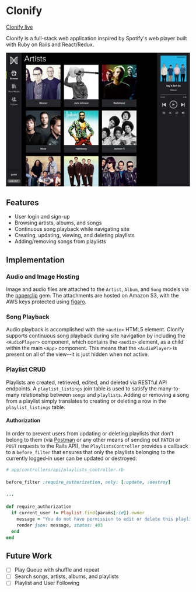 # Clonify

[Clonify live][heroku]

[heroku]: http://www.clonifyapp.com

Clonify is a full-stack web application inspired by Spotify's web player built with Ruby on Rails and React/Redux.

![browse](./screenshots/browse.png)

## Features

 - User login and sign-up
 - Browsing artists, albums, and songs
 - Continuous song playback while navigating site
 - Creating, updating, viewing, and deleting playlists
 - Adding/removing songs from playlists

## Implementation

### Audio and Image Hosting

Image and audio files are attached to the `Artist`, `Album`, and `Song` models via the [paperclip][paperclip] gem. The attachments are hosted on Amazon S3, with the AWS keys protected using [figaro][figaro].

[paperclip]: https://github.com/thoughtbot/paperclip
[figaro]: https://github.com/laserlemon/figaro

### Song Playback

Audio playback is accomplished with the `<audio>` HTML5 element. Clonify supports continuous song playback during site navigation by including the `<AudioPlayer>` component, which contains the `<audio>` element, as a child within the main `<App>` component. This means that the `<AudioPlayer>` is present on all of the view--it is just hidden when not active.

### Playlist CRUD

Playlists are created, retrieved, edited, and deleted via RESTful API endpoints. A `playlist_listings` join table is used to satisfy the many-to-many relationship between `songs` and `playlists`. Adding or removing a song from a playlist simply translates to creating or deleting a row in the `playlist_listings` table.

#### Authorization

In order to prevent users from updating or deleting playlists that don't belong to them (via [Postman][postman] or any other means of sending out `PATCH` or `POST` requests to the Rails API), the `PlaylistsController` provides a callback to a `before_filter` that ensures that only the playlists belonging to the currently logged-in user can be updated or destroyed:

```ruby
# app/controllers/api/playlists_controller.rb

before_filter :require_authorization, only: [:update, :destroy]

...

def require_authorization
  if current_user != Playlist.find(params[:id]).owner
    message = "You do not have permission to edit or delete this playlist!"
    render json: message, status: 403
  end
end
```

[postman]: https://github.com/postmanlabs/postman-app-support

## Future Work

- [ ] Play Queue with shuffle and repeat
- [ ] Search songs, artists, albums, and playlists
- [ ] Playlist and User Following
